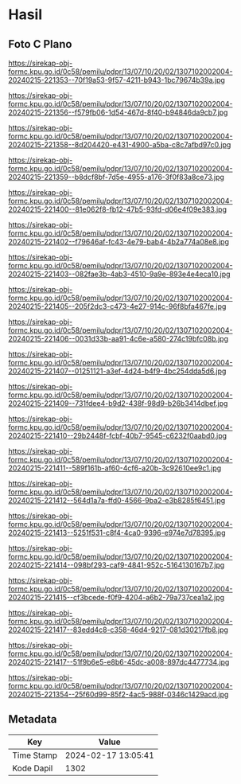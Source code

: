 # Hasil

## Foto C Plano

https://sirekap-obj-formc.kpu.go.id/0c58/pemilu/pdpr/13/07/10/20/02/1307102002004-20240215-221353--70f19a53-9f57-4211-b943-1bc79674b39a.jpg

https://sirekap-obj-formc.kpu.go.id/0c58/pemilu/pdpr/13/07/10/20/02/1307102002004-20240215-221356--f579fb06-1d54-467d-8f40-b94846da9cb7.jpg

https://sirekap-obj-formc.kpu.go.id/0c58/pemilu/pdpr/13/07/10/20/02/1307102002004-20240215-221358--8d204420-e431-4900-a5ba-c8c7afbd97c0.jpg

https://sirekap-obj-formc.kpu.go.id/0c58/pemilu/pdpr/13/07/10/20/02/1307102002004-20240215-221359--b8dcf8bf-7d5e-4955-a176-3f0f83a8ce73.jpg

https://sirekap-obj-formc.kpu.go.id/0c58/pemilu/pdpr/13/07/10/20/02/1307102002004-20240215-221400--81e062f8-fb12-47b5-93fd-d06e4f09e383.jpg

https://sirekap-obj-formc.kpu.go.id/0c58/pemilu/pdpr/13/07/10/20/02/1307102002004-20240215-221402--f79646af-fc43-4e79-bab4-4b2a774a08e8.jpg

https://sirekap-obj-formc.kpu.go.id/0c58/pemilu/pdpr/13/07/10/20/02/1307102002004-20240215-221403--082fae3b-4ab3-4510-9a9e-893e4e4eca10.jpg

https://sirekap-obj-formc.kpu.go.id/0c58/pemilu/pdpr/13/07/10/20/02/1307102002004-20240215-221405--205f2dc3-c473-4e27-914c-96f8bfa467fe.jpg

https://sirekap-obj-formc.kpu.go.id/0c58/pemilu/pdpr/13/07/10/20/02/1307102002004-20240215-221406--0031d33b-aa91-4c6e-a580-274c19bfc08b.jpg

https://sirekap-obj-formc.kpu.go.id/0c58/pemilu/pdpr/13/07/10/20/02/1307102002004-20240215-221407--01251121-a3ef-4d24-b4f9-4bc254dda5d6.jpg

https://sirekap-obj-formc.kpu.go.id/0c58/pemilu/pdpr/13/07/10/20/02/1307102002004-20240215-221409--731fdee4-b9d2-438f-98d9-b26b3414dbef.jpg

https://sirekap-obj-formc.kpu.go.id/0c58/pemilu/pdpr/13/07/10/20/02/1307102002004-20240215-221410--29b2448f-fcbf-40b7-9545-c6232f0aabd0.jpg

https://sirekap-obj-formc.kpu.go.id/0c58/pemilu/pdpr/13/07/10/20/02/1307102002004-20240215-221411--589f161b-af60-4cf6-a20b-3c92610ee9c1.jpg

https://sirekap-obj-formc.kpu.go.id/0c58/pemilu/pdpr/13/07/10/20/02/1307102002004-20240215-221412--564d1a7a-ffd0-4566-9ba2-e3b8285f6451.jpg

https://sirekap-obj-formc.kpu.go.id/0c58/pemilu/pdpr/13/07/10/20/02/1307102002004-20240215-221413--5251f531-c8f4-4ca0-9396-e974e7d78395.jpg

https://sirekap-obj-formc.kpu.go.id/0c58/pemilu/pdpr/13/07/10/20/02/1307102002004-20240215-221414--098bf293-caf9-4841-952c-5164130167b7.jpg

https://sirekap-obj-formc.kpu.go.id/0c58/pemilu/pdpr/13/07/10/20/02/1307102002004-20240215-221415--cf3bcede-f0f9-4204-a6b2-79a737cea1a2.jpg

https://sirekap-obj-formc.kpu.go.id/0c58/pemilu/pdpr/13/07/10/20/02/1307102002004-20240215-221417--83edd4c8-c358-46d4-9217-081d30217fb8.jpg

https://sirekap-obj-formc.kpu.go.id/0c58/pemilu/pdpr/13/07/10/20/02/1307102002004-20240215-221417--51f9b6e5-e8b6-45dc-a008-897dc4477734.jpg

https://sirekap-obj-formc.kpu.go.id/0c58/pemilu/pdpr/13/07/10/20/02/1307102002004-20240215-221354--25f60d99-85f2-4ac5-988f-0346c1429acd.jpg


## Metadata

| Key        | Value               |
| ---------- | ------------------- |
| Time Stamp | 2024-02-17 13:05:41 |
| Kode Dapil | 1302                |



